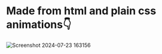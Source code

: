 <h1>Made from html and plain css animations👇</h1>

![Screenshot 2024-07-23 163156](https://github.com/user-attachments/assets/a176d01f-8003-4567-acf6-b672293cad70)

